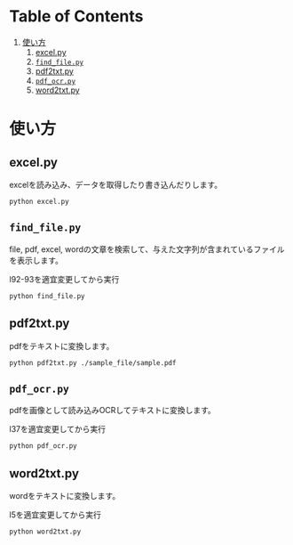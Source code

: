 
# Table of Contents

1.  [使い方](#orgbc78676)
    1.  [excel.py](#org4f538a1)
    2.  [`find_file.py`](#org2700b99)
    3.  [pdf2txt.py](#orgdef1d30)
    4.  [`pdf_ocr.py`](#org40c74da)
    5.  [word2txt.py](#org6c307d0)


<a id="orgbc78676"></a>

# 使い方


<a id="org4f538a1"></a>

## excel.py

excelを読み込み、データを取得したり書き込んだりします。

    python excel.py


<a id="org2700b99"></a>

## `find_file.py`

file, pdf, excel, wordの文章を検索して、与えた文字列が含まれているファイルを表示します。

l92-93を適宜変更してから実行

    python find_file.py


<a id="orgdef1d30"></a>

## pdf2txt.py

pdfをテキストに変換します。

    python pdf2txt.py ./sample_file/sample.pdf


<a id="org40c74da"></a>

## `pdf_ocr.py`

pdfを画像として読み込みOCRしてテキストに変換します。

l37を適宜変更してから実行

    python pdf_ocr.py


<a id="org6c307d0"></a>

## word2txt.py

wordをテキストに変換します。

l5を適宜変更してから実行

    python word2txt.py

